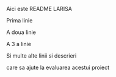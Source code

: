 Aici este README LARISA

Prima linie

A doua linie

A 3 a linie

Si multe alte linii si descrieri

care sa ajute la evaluarea acestui proiect
